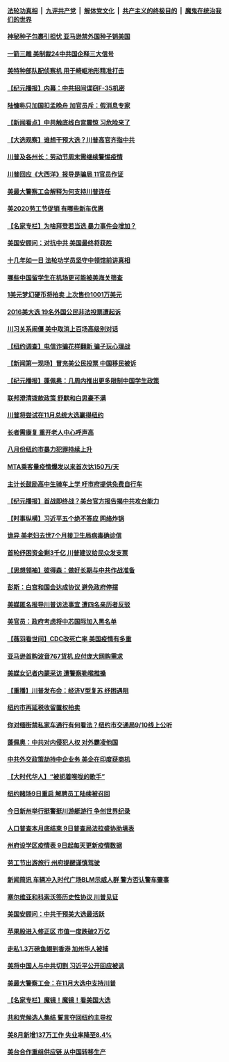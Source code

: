 ####  [法轮功真相](../../../../basic/blob/master/README.md?t=09070002) &nbsp;|&nbsp; [九评共产党](../../../../9ping.md/blob/master/README.md?t=09070002) &nbsp;|&nbsp; [解体党文化](../../../../jtdwh.md/blob/master/README.md?t=09070002)  &nbsp;|&nbsp; [共产主义的终极目的](../../../../gczydzjmd.md/blob/master/README.md?t=09070002) &nbsp;|&nbsp; [魔鬼在统治我们的世界](../../../../mgztzwmdsj.md/blob/master/README.md?t=09070002) 

#### [神秘种子包裹引担忧 亚马逊禁外国种子销美国](../pages/nsc412/n12384518.md?t=09070002) 

#### [一箭三雕 美制裁24中共国企释三大信号](../pages/nsc412/n12373763.md?t=09070002) 

#### [美特种部队配侦察机 用于崎岖地形精准打击](../pages/nsc412/n12382107.md?t=09070002) 

#### [【纪元播报】内幕：中共招间谍窃F-35机密](../pages/nsc412/n12383556.md?t=09070002) 

#### [陆慷称只加国扣孟晚舟 加官员斥：假消息专家](../pages/nsc412/n12383401.md?t=09070002) 

#### [【新闻看点】中共触底线白宫震惊 习危险来了](../pages/nsc412/n12383239.md?t=09070002) 

#### [【大选观察】谁想干预大选？川普高官齐指中共](../pages/nsc412/n12383355.md?t=09070002) 

#### [川普及各州长：劳动节周末需继续警惕疫情](../pages/nsc412/n12383285.md?t=09070002) 

#### [川普回应《大西洋》报导是骗局 11官员作证](../pages/nsc412/n12383218.md?t=09070002) 

#### [美最大警察工会解释为何支持川普连任](../pages/nsc412/n12383267.md?t=09070002) 

#### [美2020劳工节促销 有哪些新车优惠](../pages/nsc412/n12383206.md?t=09070002) 

#### [【名家专栏】为啥拜登若当选 暴力事件会增加？](../pages/nsc412/n12382035.md?t=09070002) 

#### [美国安顾问：对抗中共 美国最终将获胜](../pages/nsc412/n12383012.md?t=09070002) 

#### [十几年如一日 法轮功学员坚守中领馆前讲真相](../pages/nsc412/n12382273.md?t=09070002) 

#### [哪些中国留学生在机场更可能被美海关筛查](../pages/nsc412/n12382833.md?t=09070002) 

#### [1美元梦幻硬币将拍卖 上次售价1001万美元](../pages/nsc412/n12381428.md?t=09070002) 

#### [2016美大选 19名外国公民非法投票遭起诉](../pages/nsc412/n12382174.md?t=09070002) 

#### [川习关系闹僵 美中取消上百场高级别对话](../pages/nsc412/n12381137.md?t=09070002) 

#### [【纽约调查】电信诈骗花样翻新 骗子玩心理战](../pages/nsc412/n12382333.md?t=09070002) 

#### [【新闻第一现场】冒充美公民投票 中国移民被诉](../pages/nsc412/n12382711.md?t=09070002) 

#### [【纪元播报】蓬佩奥：几周内推出更多限制中国学生政策](../pages/nsc412/n12382539.md?t=09070002) 

#### [联邦澄清拨款政策 舒默和白思豪不满](../pages/nsc412/n12382172.md?t=09070002) 

#### [川普将尝试在11月总统大选赢得纽约](../pages/nsc412/n12382169.md?t=09070002) 

#### [长者需康复 重开老人中心呼声高](../pages/nsc412/n12382166.md?t=09070002) 

#### [八月份纽约市暴力犯罪持续上升](../pages/nsc412/n12382244.md?t=09070002) 

#### [MTA乘客量疫情爆发以来首次达150万/天](../pages/nsc412/n12382283.md?t=09070002) 

#### [主计长鼓励高中生骑车上学 吁市府提供免费自行车](../pages/nsc412/n12382285.md?t=09070002) 

#### [【纪元播报】首战即终战？美台官方报告揭中共攻台能力](../pages/nsc412/n12382066.md?t=09070002) 

#### [【时事纵横】习近平五个绝不答应 网络炸锅](../pages/nsc412/n12381285.md?t=09070002) 

#### [诡异 美老妇去世7个月接卫生局病毒确诊信](../pages/nsc412/n12381938.md?t=09070002) 

#### [首轮纾困资金剩3千亿 川普建议给民众发支票](../pages/nsc412/n12381884.md?t=09070002) 

#### [【思想领袖】彼得森：做好长期与中共作战准备](../pages/nsc412/n12316728.md?t=09070002) 

#### [彭斯：白宫和国会达成协议 避免政府停摆](../pages/nsc412/n12381765.md?t=09070002) 

#### [美媒匿名报导川普访法事宜 遭四名亲历者反驳](../pages/nsc412/n12381757.md?t=09070002) 

#### [美官员：政府考虑将中芯国际加入黑名单](../pages/nsc412/n12381796.md?t=09070002) 

#### [【薇羽看世间】CDC改死亡率 美国疫情有多重](../pages/nsc412/n12381340.md?t=09070002) 

#### [亚马逊首购波音767货机 应付庞大网购需求](../pages/nsc412/n12381349.md?t=09070002) 

#### [美媒女记者内蒙采访 遭警察勒喉推搡](../pages/nsc412/n12381567.md?t=09070002) 

#### [【重播】川普发布会：经济V型复苏 纾困遇阻](../pages/nsc412/n12381260.md?t=09070002) 

#### [纽约市再延税收留置权拍卖](../pages/nsc412/n12381683.md?t=09070002) 

#### [你对缅街禁私家车通行有何看法？纽约市交通局9/10线上公听](../pages/nsc412/n12381687.md?t=09070002) 

#### [蓬佩奥：中共对内侵犯人权 对外霸凌他国](../pages/nsc412/n12381314.md?t=09070002) 

#### [中共外交政策劫持中企业务 美企在印度获商机](../pages/nsc412/n12381240.md?t=09070002) 

#### [【大时代华人】“被扼着喉咙的歌手”](../pages/nsc412/n12380983.md?t=09070002) 

#### [纽约赌场9日重启 解聘员工陆续被召回](../pages/nsc412/n12381595.md?t=09070002) 

#### [今日新州举行挺警挺川游艇游行 争创世界纪录](../pages/nsc412/n12381535.md?t=09070002) 

#### [人口普查本月底结束   9日普查局法拉盛协助填表](../pages/nsc412/n12381505.md?t=09070002) 

#### [州府设学区疫情表 9日起每天更新疫情数据](../pages/nsc412/n12381457.md?t=09070002) 

#### [劳工节出游旅行 州府提醒谨慎驾驶](../pages/nsc412/n12381460.md?t=09070002) 

#### [新闻简讯 车辆冲入时代广场BLM示威人群  警方否认警车肇事](../pages/nsc412/n12381462.md?t=09070002) 

#### [塞尔维亚和科索沃签历史性协议 川普见证](../pages/nsc412/n12381178.md?t=09070002) 

#### [美国安顾问：中共干预美大选最活跃](../pages/nsc412/n12381364.md?t=09070002) 

#### [苹果股进入修正区 市值一度跌破2万亿](../pages/nsc412/n12381021.md?t=09070002) 

#### [走私1.3万磅鱼翅到香港 加州华人被捕](../pages/nsc412/n12381306.md?t=09070002) 

#### [美将中国人与中共切割 习近平公开回应被讽](../pages/nsc412/n12381054.md?t=09070002) 

#### [美最大警察工会：在11月大选中支持川普](../pages/nsc412/n12381053.md?t=09070002) 

#### [【名家专栏】魔镜！魔镜！看美国大选](../pages/nsc412/n12379160.md?t=09070002) 

#### [共和党候选人集结 誓言夺回纽约主导权](../pages/nsc412/n12379631.md?t=09070002) 

#### [美8月新增137万工作 失业率降至8.4%](../pages/nsc412/n12380776.md?t=09070002) 

#### [美台合作重组供应链 从中国转移生产](../pages/nsc412/n12380855.md?t=09070002) 

